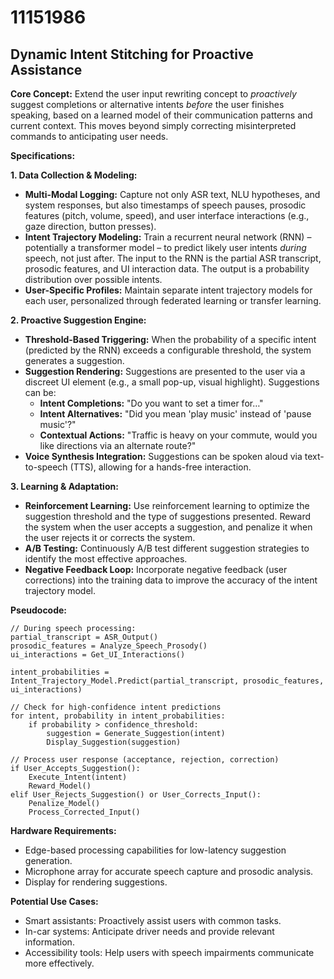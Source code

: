 # 11151986

## Dynamic Intent Stitching for Proactive Assistance

**Core Concept:** Extend the user input rewriting concept to *proactively* suggest completions or alternative intents *before* the user finishes speaking, based on a learned model of their communication patterns and current context. This moves beyond simply correcting misinterpreted commands to anticipating user needs.

**Specifications:**

**1. Data Collection & Modeling:**

*   **Multi-Modal Logging:** Capture not only ASR text, NLU hypotheses, and system responses, but also timestamps of speech pauses, prosodic features (pitch, volume, speed), and user interface interactions (e.g., gaze direction, button presses).
*   **Intent Trajectory Modeling:** Train a recurrent neural network (RNN) – potentially a transformer model – to predict likely user intents *during* speech, not just after. The input to the RNN is the partial ASR transcript, prosodic features, and UI interaction data. The output is a probability distribution over possible intents.
*   **User-Specific Profiles:** Maintain separate intent trajectory models for each user, personalized through federated learning or transfer learning.

**2. Proactive Suggestion Engine:**

*   **Threshold-Based Triggering:** When the probability of a specific intent (predicted by the RNN) exceeds a configurable threshold, the system generates a suggestion.
*   **Suggestion Rendering:** Suggestions are presented to the user via a discreet UI element (e.g., a small pop-up, visual highlight). Suggestions can be:
    *   **Intent Completions:**  "Do you want to set a timer for…"
    *   **Intent Alternatives:** "Did you mean 'play music' instead of 'pause music'?"
    *   **Contextual Actions:** "Traffic is heavy on your commute, would you like directions via an alternate route?"
*   **Voice Synthesis Integration:** Suggestions can be spoken aloud via text-to-speech (TTS), allowing for a hands-free interaction.

**3. Learning & Adaptation:**

*   **Reinforcement Learning:** Use reinforcement learning to optimize the suggestion threshold and the type of suggestions presented. Reward the system when the user accepts a suggestion, and penalize it when the user rejects it or corrects the system.
*   **A/B Testing:** Continuously A/B test different suggestion strategies to identify the most effective approaches.
*   **Negative Feedback Loop:** Incorporate negative feedback (user corrections) into the training data to improve the accuracy of the intent trajectory model.

**Pseudocode:**

```
// During speech processing:
partial_transcript = ASR_Output()
prosodic_features = Analyze_Speech_Prosody()
ui_interactions = Get_UI_Interactions()

intent_probabilities = Intent_Trajectory_Model.Predict(partial_transcript, prosodic_features, ui_interactions)

// Check for high-confidence intent predictions
for intent, probability in intent_probabilities:
    if probability > confidence_threshold:
        suggestion = Generate_Suggestion(intent)
        Display_Suggestion(suggestion)

// Process user response (acceptance, rejection, correction)
if User_Accepts_Suggestion():
    Execute_Intent(intent)
    Reward_Model()
elif User_Rejects_Suggestion() or User_Corrects_Input():
    Penalize_Model()
    Process_Corrected_Input()
```

**Hardware Requirements:**

*   Edge-based processing capabilities for low-latency suggestion generation.
*   Microphone array for accurate speech capture and prosodic analysis.
*   Display for rendering suggestions.

**Potential Use Cases:**

*   Smart assistants: Proactively assist users with common tasks.
*   In-car systems:  Anticipate driver needs and provide relevant information.
*   Accessibility tools:  Help users with speech impairments communicate more effectively.